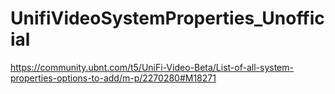 # UnifiVideoSystemProperties_Unofficial
https://community.ubnt.com/t5/UniFi-Video-Beta/List-of-all-system-properties-options-to-add/m-p/2270280#M18271
